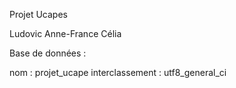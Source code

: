 Projet Ucapes

Ludovic 
Anne-France
Célia

Base de données : 

nom : projet_ucape
interclassement : utf8_general_ci

